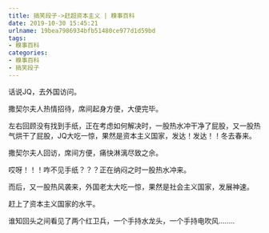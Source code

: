 ```yaml
---
title: 搞笑段子->赶超资本主义 | 糗事百科
date: 2019-10-30 15:45:21
urlname: 19bea7986934bfb51480ce977d1d59bd
tags: 
- 糗事百科
categories:
- 糗事百科
- 搞笑段子
---
```

话说JQ，去外国访问。

撒契尔夫人热情招待，席间起身方便，大便完毕。

左右回顾没有找到手纸，正在考虑如何解决时，一股热水冲干净了屁股，又一股热气烘干了屁股，JQ大吃一惊，果然是资本主义国家，发达！发达！！冬去春来。

撒契尔夫人回访，席间方便，痛快淋漓尽致之佘。

哎呀！！！咋不见手纸？？？正在纳闷之时一股热水冲来。

而后，又一股热风袭来，外国老太大吃一惊，果然是社会主义国家，发展神速。

赶上了资本主义国家的水平。

谁知回头之间看见了两个红卫兵，一个手持水龙头，一个手持电吹风........


